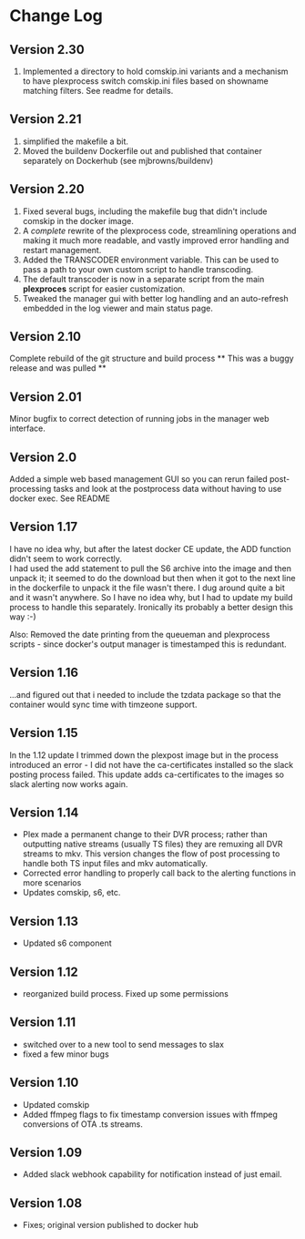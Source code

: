 # Change Log

## Version 2.30
1. Implemented a directory to hold comskip.ini variants and a mechanism to have plexprocess switch comskip.ini files based on showname matching filters.  See readme for details.

## Version 2.21
1. simplified the makefile a bit.
1. Moved the buildenv Dockerfile out and published that container separately on Dockerhub (see mjbrowns/buildenv)

## Version 2.20
1. Fixed several bugs, including the makefile bug that didn't include comskip in the docker image.  
1. A *complete* rewrite of the plexprocess code, streamlining operations and making it much more readable, and vastly improved error handling and restart management.
1. Added the TRANSCODER environment variable.  This can be used to pass a path to your own custom script to handle transcoding.  
1. The default transcoder is now in a separate script from the main **plexproces** script for easier customization.
1. Tweaked the manager gui with better log handling and an auto-refresh embedded in the log viewer and main status page.

## Version 2.10
Complete rebuild of the git structure and build process ** This was a buggy release and was pulled **

## Version 2.01
Minor bugfix to correct detection of running jobs in the manager web interface.

## Version 2.0
Added a simple web based management GUI so you can rerun failed post-processing tasks and look at the postprocess data without having to use docker exec.  See README

## Version 1.17
I have no idea why, but after the latest docker CE update, the ADD function didn't seem to work correctly.  
I had used the add statement to pull the S6 archive into the image and then unpack it; it seemed to do the download but then when it got to the next line in the dockerfile to unpack it the 
file wasn't there.  I dug around quite a bit and it wasn't anywhere.  So I have no idea why, but I had to update my build process to handle this separately.  Ironically its probably a
better design this way :-)

Also: Removed the date printing from the queueman and plexprocess scripts - since docker's output manager is timestamped this is redundant.

## Version 1.16
...and figured out that i needed to include the tzdata package so that the container would sync time with timzeone support.

## Version 1.15
In the 1.12 update I trimmed down the plexpost image but in the process introduced an error - I did not have the ca-certificates installed so the slack posting process failed.
This update adds ca-certificates to the images so slack alerting now works again.

## Version 1.14
* Plex made a permanent change to their DVR process; rather than outputting native streams (usually TS files) they are remuxing all DVR streams to mkv.  This version changes the flow of post processing to handle both TS input files and mkv automatically.
* Corrected error handling to properly call back to the alerting functions in more scenarios
* Updates comskip, s6, etc.

## Version 1.13
* Updated s6 component

## Version 1.12
* reorganized build process. Fixed up some permissions

## Version 1.11
* switched over to a new tool to send messages to slax
* fixed a few minor bugs

## Version 1.10
* Updated comskip
* Added ffmpeg flags to fix timestamp conversion issues with ffmpeg conversions of OTA .ts streams.

## Version 1.09
* Added slack webhook capability for notification instead of just email.

## Version 1.08
* Fixes; original version published to docker hub
